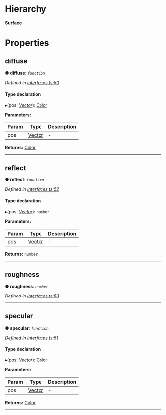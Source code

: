 

# Hierarchy

**Surface**

# Properties

<a id="diffuse"></a>

##  diffuse

**●  diffuse**:  *`function`* 

*Defined in [interfaces.ts:50](https://github.com/tgreyjs/typedoc-plugin-markdown/blob/master/tests/src/interfaces.ts#L50)*

#### Type declaration
▸(pos: *[Vector](../classes/_interfaces_.vector.md)*): [Color](../classes/_interfaces_.color.md)

**Parameters:**

| Param | Type | Description |
| ------ | ------ | ------ |
| pos | [Vector](../classes/_interfaces_.vector.md)   |  - |

**Returns:** [Color](../classes/_interfaces_.color.md)

___

<a id="reflect"></a>

##  reflect

**●  reflect**:  *`function`* 

*Defined in [interfaces.ts:52](https://github.com/tgreyjs/typedoc-plugin-markdown/blob/master/tests/src/interfaces.ts#L52)*

#### Type declaration
▸(pos: *[Vector](../classes/_interfaces_.vector.md)*): `number`

**Parameters:**

| Param | Type | Description |
| ------ | ------ | ------ |
| pos | [Vector](../classes/_interfaces_.vector.md)   |  - |

**Returns:** `number`

___

<a id="roughness"></a>

##  roughness

**●  roughness**:  *`number`* 

*Defined in [interfaces.ts:53](https://github.com/tgreyjs/typedoc-plugin-markdown/blob/master/tests/src/interfaces.ts#L53)*

___

<a id="specular"></a>

##  specular

**●  specular**:  *`function`* 

*Defined in [interfaces.ts:51](https://github.com/tgreyjs/typedoc-plugin-markdown/blob/master/tests/src/interfaces.ts#L51)*

#### Type declaration
▸(pos: *[Vector](../classes/_interfaces_.vector.md)*): [Color](../classes/_interfaces_.color.md)

**Parameters:**

| Param | Type | Description |
| ------ | ------ | ------ |
| pos | [Vector](../classes/_interfaces_.vector.md)   |  - |

**Returns:** [Color](../classes/_interfaces_.color.md)

___

